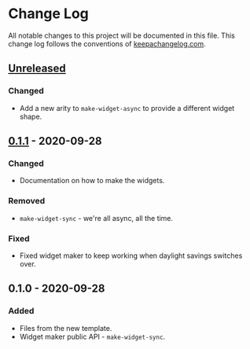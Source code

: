 # Change Log
All notable changes to this project will be documented in this file. This change log follows the conventions of [keepachangelog.com](http://keepachangelog.com/).

## [Unreleased]
### Changed
- Add a new arity to `make-widget-async` to provide a different widget shape.

## [0.1.1] - 2020-09-28
### Changed
- Documentation on how to make the widgets.

### Removed
- `make-widget-sync` - we're all async, all the time.

### Fixed
- Fixed widget maker to keep working when daylight savings switches over.

## 0.1.0 - 2020-09-28
### Added
- Files from the new template.
- Widget maker public API - `make-widget-sync`.

[Unreleased]: https://github.com/your-name/facharbeit2020-2021/compare/0.1.1...HEAD
[0.1.1]: https://github.com/your-name/facharbeit2020-2021/compare/0.1.0...0.1.1
